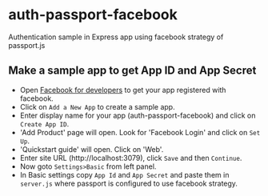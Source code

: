 # auth-passport-facebook
Authentication sample in Express app using facebook strategy of passport.js

## Make a sample app to get App ID and App Secret
+ Open [Facebook for developers](https://developers.facebook.com/apps/) to get your app registered with facebook.
+ Click on `Add a New App` to create a sample app.
+ Enter display name for your app (auth-passport-facebook) and click on `Create App ID`.
+ 'Add Product' page will open. Look for 'Facebook Login' and click on `Set Up`.
+ 'Quickstart guide' will open. Click on 'Web'.
+ Enter site URL (http://localhost:3079), click `Save` and then `Continue`.
+ Now goto `Settings>Basic` from left panel.
+ In Basic settings copy `App Id` and `App Secret` and paste them in `server.js` where passport is configured to use facebook strategy.
